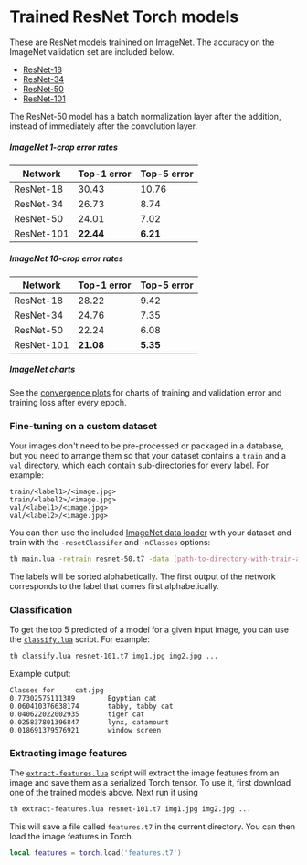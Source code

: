 Trained ResNet Torch models
============================

These are ResNet models trainined on ImageNet. The accuracy on the ImageNet validation set are included below.

- [ResNet-18](http://torch7.s3-website-us-east-1.amazonaws.com/data/resnet-18.t7)
- [ResNet-34](http://torch7.s3-website-us-east-1.amazonaws.com/data/resnet-34.t7)
- [ResNet-50](http://torch7.s3-website-us-east-1.amazonaws.com/data/resnet-50.t7)
- [ResNet-101](http://torch7.s3-website-us-east-1.amazonaws.com/data/resnet-101.t7)

The ResNet-50 model has a batch normalization layer after the addition, instead of immediately after the convolution layer.

##### ImageNet 1-crop error rates

| Network       | Top-1 error | Top-5 error |
| ------------- | ----------- | ----------- |
| ResNet-18     | 30.43       | 10.76       |
| ResNet-34     | 26.73       | 8.74        |
| ResNet-50     | 24.01       | 7.02        |
| ResNet-101    | **22.44**   | **6.21**    |

##### ImageNet 10-crop error rates

| Network       | Top-1 error | Top-5 error |
| ------------- | ----------- | ----------- |
| ResNet-18     | 28.22       | 9.42        |
| ResNet-34     | 24.76       | 7.35        |
| ResNet-50     | 22.24       | 6.08        |
| ResNet-101    | **21.08**   | **5.35**    |

##### ImageNet charts

See the [convergence plots](CONVERGENCE.md) for charts of training and validation error and training loss after every epoch.

### Fine-tuning on a custom dataset

Your images don't need to be pre-processed or packaged in a database, but you need to arrange them so that your dataset contains a `train` and a `val` directory, which each contain sub-directories for every label. For example:

```
train/<label1>/<image.jpg>
train/<label2>/<image.jpg>
val/<label1>/<image.jpg>
val/<label2>/<image.jpg>
```

You can then use the included [ImageNet data loader](datasets/imagenet.lua) with your dataset and train with the `-resetClassifer` and `-nClasses` options:

```bash
th main.lua -retrain resnet-50.t7 -data [path-to-directory-with-train-and-val] -resetClassifier true -nClasses 80
```

The labels will be sorted alphabetically. The first output of the network corresponds to the label that comes first alphabetically.

### Classification
To get the top 5 predicted of a model for a given input image, you can use the [`classify.lua`](classify.lua) script. For example:
```bash
th classify.lua resnet-101.t7 img1.jpg img2.jpg ...
``` 
Example output:
```
Classes for     cat.jpg
0.77302575111389        Egyptian cat
0.060410376638174       tabby, tabby cat 
0.040622022002935       tiger cat
0.025837801396847       lynx, catamount
0.018691379576921       window screen
```


### Extracting image features

The [`extract-features.lua`](extract-features.lua) script will extract the image features from an image and save them as a serialized Torch tensor. To use it, first download one of the trained models above. Next run it using

```bash
th extract-features.lua resnet-101.t7 img1.jpg img2.jpg ...
```

This will save a file called `features.t7` in the current directory. You can then load the image features in Torch.

```lua
local features = torch.load('features.t7')
```
